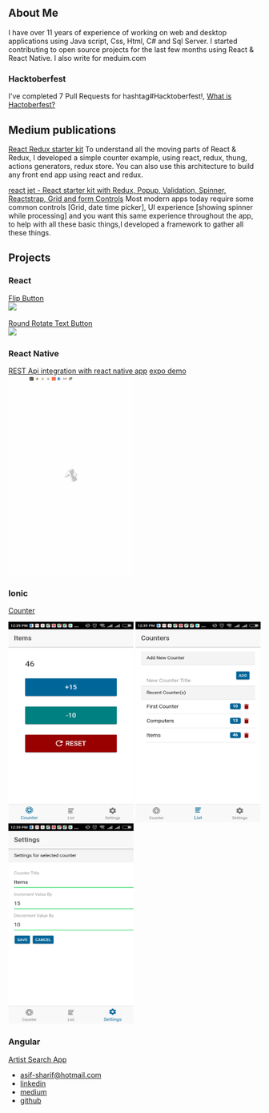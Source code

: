 ## About Me

I have over 11 years of experience of working on web and desktop applications using Java script, Css, Html, C# and Sql Server. I started contributing to open source projects for the last few months using React & React Native. I also write for meduim.com

### Hacktoberfest

I've completed 7 Pull Requests for hashtag#Hacktoberfest!, [What is Hactoberfest?](https://www.quora.com/What-is-Hacktoberfest) 

## Medium publications
[React Redux starter kit](https://medium.com/@asiif.shariif/react-redux-starter-kit-985b4970aca3)
To understand all the moving parts of React & Redux, I developed a simple counter example, using react, redux, thung, actions generators, redux store. You can also use this architecture to build any front end app using react and redux.

[react jet - React starter kit with Redux, Popup, Validation, Spinner, Reactstrap, Grid and form Controls](https://medium.com/@asiif.shariif/react-jet-react-starter-kit-with-redux-popup-validation-spinner-reactstrap-grid-and-form-4864c0ffd88c)
Most modern apps today require some common controls [Grid, date time picker], UI experience [showing spinner while processing] and you want this same experience throughout the app, to help with all these basic things,I developed a framework to gather all these things.


## Projects

### React
[Flip Button](https://github.com/drex44/awesome-react-links/pull/7)  
![](https://user-images.githubusercontent.com/33965589/46905432-25c51e80-cf0d-11e8-8473-6975e6d7b0d6.gif)

[Round Rotate Text Button](https://github.com/drex44/awesome-react-links/pull/2)  
![](https://user-images.githubusercontent.com/33965589/46829312-de2c7e80-cdb6-11e8-831f-4e8331b39dbf.gif)

### React Native
[REST Api integration with react native app](https://github.com/asifsha/react-native-api-integration)
[expo demo](https://expo.io/@asifsh/map-app)    
<img width="250" height="400" src="https://github.com/asifsha/react-native-api-integration/blob/master/demo/demoartist.gif">

### Ionic
[Counter](https://play.google.com/store/apps/details?id=com.curiositytech.counter)    

<img width="250" height="400" src="https://github.com/asifsha/ionic-counter/blob/master/demo/counter.png">
<img width="250" height="400" src="https://github.com/asifsha/ionic-counter/blob/master/demo/list.png">
<img width="250" height="400" src="https://github.com/asifsha/ionic-counter/blob/master/demo/settings.png">

### Angular
[Artist Search App](https://github.com/asifsha/artist-app)

* asif-sharif@hotmail.com
* [linkedin](https://www.linkedin.com/in/asifsh/)
* [medium](https://medium.com/@asiif.shariif)
* [github](https://github.com/asifsha/)
